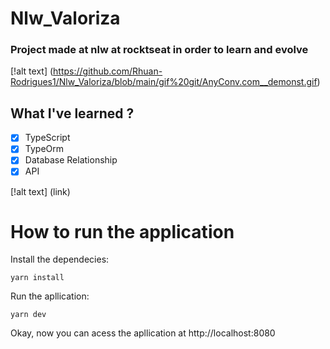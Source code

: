﻿# Nlw_Valoriza

### Project made at nlw at rocktseat in order to learn and evolve

[!alt text] (https://github.com/Rhuan-Rodrigues1/Nlw_Valoriza/blob/main/gif%20git/AnyConv.com__demonst.gif)

## What I've learned ?

- [X] TypeScript
- [X] TypeOrm
- [X] Database Relationship
- [X] API

[!alt text] (link)

# How to run the application
   Install the dependecies:
   
    yarn install
    
  Run the apllication:
  
    yarn dev
          
  Okay, now you can acess the apllication at http://localhost:8080
